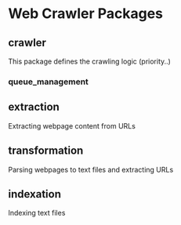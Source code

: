# Web Crawler Packages

## crawler
This package defines the crawling logic (priority..) 
### queue_management
  

## extraction
Extracting webpage content from URLs

## transformation
Parsing webpages to text files and extracting URLs 
  
  
## indexation
Indexing text files
